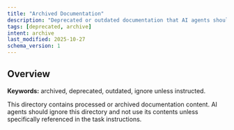 ```yaml
---
title: "Archived Documentation"
description: "Deprecated or outdated documentation that AI agents should avoid unless explicitly instructed."
tags: [deprecated, archive]
intent: archive
last_modified: 2025-10-27
schema_version: 1
---
```


## Overview
**Keywords:** archived, deprecated, outdated, ignore unless instructed.

This directory contains processed or archived documentation content. AI agents should ignore this directory and not use its contents unless specifically referenced in the task instructions.
